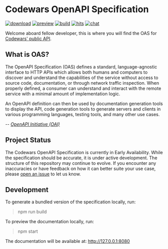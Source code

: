 # Codewars OpenAPI Specification

[![download](https://img.shields.io/badge/download-OAS3-blue.svg)](https://noid.dev/codewars-openapi/codewars.yaml)
[![preview](https://img.shields.io/badge/preview-OAS3-blue.svg)](https://noid.dev/codewars-openapi)
[![build](https://img.shields.io/github/actions/workflow/status/noid-dev/codewars-openapi/build.yml)](https://github.com/noid-dev/codewars-openapi/actions/workflows/build.yml)
[![hits](https://img.shields.io/badge/dynamic/xml?color=success&label=hits&query=//*[name()=%27text%27][3]&url=https://hits.seeyoufarm.com/api/count/incr/badge.svg?url=https%3A%2F%2Fgithub.com%2Fnoid-dev%2Fcodewars-openapi)](https://hits.seeyoufarm.com/api/count/graph/dailyhits.svg?url=https://github.com/noid-dev/codewars-openapi)
[![chat](https://img.shields.io/gitter/room/noid-dev/community?color=49c39e)](https://gitter.im/noid-dev/community)

Welcome aboard fellow developer, this is where you will find the OAS
for [Codewars' public API](https://dev.codewars.com).

## What is OAS?

The OpenAPI Specification (OAS) defines a standard, language-agnostic interface to HTTP APIs which
allows both humans and computers to discover and understand the capabilities of the service
without access to source code, documentation, or through network traffic inspection. When properly
defined, a consumer can understand and interact with the remote service with a minimal amount of
implementation logic.

An OpenAPI definition can then be used by documentation generation tools to display the API, code
generation tools to generate servers and clients in various programming languages, testing tools,
and many other use cases.

-- <cite>[OpenAPI Initiative (OAI)][1]</cite>

## Project Status

The Codewars OpenAPI Specification is currently in Early Availability. While the specification
should be accurate, it is under active development. The structure of this repository may continue to
evolve. If you encounter any inaccuracies or have feedback on how it can better suite your use case,
please [open an issue](https://github.com/noid-dev/codewars-openapi/issues/new) to let us know.

## Development

To generate a bundled version of the specification locally, run:

> npm run build

To preview the documentation locally, run:

> npm start

The documentation will be available at: http://127.0.0.1:8080

[1]: https://spec.openapis.org/oas/latest.html